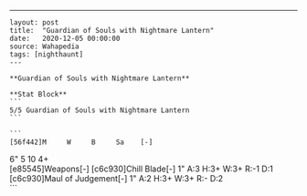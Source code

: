 ---
    layout: post
    title:  "Guardian of Souls with Nightmare Lantern"
    date:   2020-12-05 00:00:00
    source: Wahapedia
    tags: [nighthaunt]
    ---
    
    **Guardian of Souls with Nightmare Lantern**
    
    **Stat Block**
    ```
    5/5 Guardian of Souls with Nightmare Lantern
    ```
    
    ```
    [56f442]M     W     B     Sa    [-]
6"    5     10    4+    
[e85545]Weapons[-]
[c6c930]Chill Blade[-]
1"     A:3    H:3+   W:3+   R:-1   D:1   
[c6c930]Maul of Judgement[-]
1"     A:2    H:3+   W:3+   R:-    D:2   
    ```
    
    
    